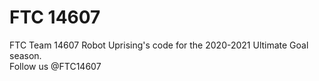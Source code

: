 # FTC 14607  
FTC Team 14607 Robot Uprising's code for the 2020-2021 Ultimate Goal season.  
Follow us @FTC14607
